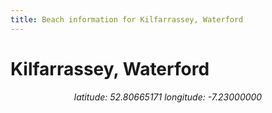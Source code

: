 ```yaml
---
title: Beach information for Kilfarrassey, Waterford
---
```

# Kilfarrassey, Waterford 

<div align="center"><i>latitude: 52.80665171 longitude: -7.23000000</i></div>